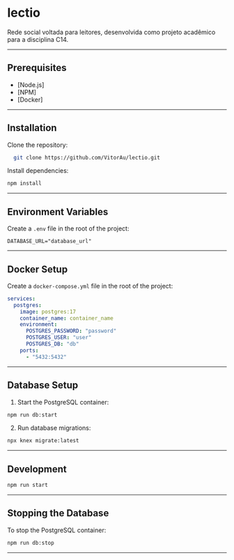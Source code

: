 
# lectio

Rede social voltada para leitores, desenvolvida como projeto acadêmico para a disciplina C14.

---

## Prerequisites

- [Node.js]
- [NPM]
- [Docker]

---

## Installation

Clone the repository:

```bash
  git clone https://github.com/VitorAu/lectio.git
```

Install dependencies:

```bash
npm install
```

---

## Environment Variables

Create a `.env` file in the root of the project:

```env
DATABASE_URL="database_url"
```

---

## Docker Setup

Create a `docker-compose.yml` file in the root of the project:

```yaml
services:
  postgres:
    image: postgres:17
    container_name: container_name
    environment:
      POSTGRES_PASSWORD: "password"
      POSTGRES_USER: "user"
      POSTGRES_DB: "db"
    ports:
      - "5432:5432"
```

---

## Database Setup

1. Start the PostgreSQL container:

```bash
npm run db:start
```

2. Run database migrations:

```bash
npx knex migrate:latest
```

---

## Development

```bash
npm run start
```

---

## Stopping the Database

To stop the PostgreSQL container:

```bash
npm run db:stop
```

---

